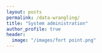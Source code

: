 ```yaml
---
layout: posts
permalink: /data-wrangling/
title: "System administration"
author_profile: true
header:
  image: "/images/fort point.png"
---
```



